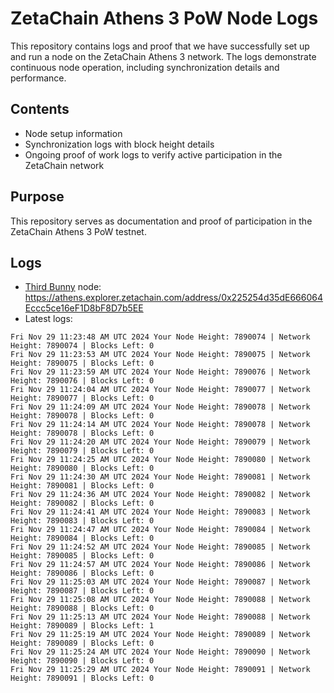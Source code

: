 # ZetaChain Athens 3 PoW Node Logs
This repository contains logs and proof that we have successfully set up and run a node on the ZetaChain Athens 3 network. The logs demonstrate continuous node operation, including synchronization details and performance.

## Contents
- Node setup information
- Synchronization logs with block height details
- Ongoing proof of work logs to verify active participation in the ZetaChain network

## Purpose
This repository serves as documentation and proof of participation in the ZetaChain Athens 3 PoW testnet.

## Logs

- [Third Bunny](https://thirdbunny.xyz/) node: https://athens.explorer.zetachain.com/address/0x225254d35dE666064Eccc5ce16eF1D8bF8D7b5EE
- Latest logs:
```
Fri Nov 29 11:23:48 AM UTC 2024 Your Node Height: 7890074 | Network Height: 7890074 | Blocks Left: 0
Fri Nov 29 11:23:53 AM UTC 2024 Your Node Height: 7890075 | Network Height: 7890075 | Blocks Left: 0
Fri Nov 29 11:23:59 AM UTC 2024 Your Node Height: 7890076 | Network Height: 7890076 | Blocks Left: 0
Fri Nov 29 11:24:04 AM UTC 2024 Your Node Height: 7890077 | Network Height: 7890077 | Blocks Left: 0
Fri Nov 29 11:24:09 AM UTC 2024 Your Node Height: 7890078 | Network Height: 7890078 | Blocks Left: 0
Fri Nov 29 11:24:14 AM UTC 2024 Your Node Height: 7890078 | Network Height: 7890078 | Blocks Left: 0
Fri Nov 29 11:24:20 AM UTC 2024 Your Node Height: 7890079 | Network Height: 7890079 | Blocks Left: 0
Fri Nov 29 11:24:25 AM UTC 2024 Your Node Height: 7890080 | Network Height: 7890080 | Blocks Left: 0
Fri Nov 29 11:24:30 AM UTC 2024 Your Node Height: 7890081 | Network Height: 7890081 | Blocks Left: 0
Fri Nov 29 11:24:36 AM UTC 2024 Your Node Height: 7890082 | Network Height: 7890082 | Blocks Left: 0
Fri Nov 29 11:24:41 AM UTC 2024 Your Node Height: 7890083 | Network Height: 7890083 | Blocks Left: 0
Fri Nov 29 11:24:47 AM UTC 2024 Your Node Height: 7890084 | Network Height: 7890084 | Blocks Left: 0
Fri Nov 29 11:24:52 AM UTC 2024 Your Node Height: 7890085 | Network Height: 7890085 | Blocks Left: 0
Fri Nov 29 11:24:57 AM UTC 2024 Your Node Height: 7890086 | Network Height: 7890086 | Blocks Left: 0
Fri Nov 29 11:25:03 AM UTC 2024 Your Node Height: 7890087 | Network Height: 7890087 | Blocks Left: 0
Fri Nov 29 11:25:08 AM UTC 2024 Your Node Height: 7890088 | Network Height: 7890088 | Blocks Left: 0
Fri Nov 29 11:25:13 AM UTC 2024 Your Node Height: 7890088 | Network Height: 7890089 | Blocks Left: 1
Fri Nov 29 11:25:19 AM UTC 2024 Your Node Height: 7890089 | Network Height: 7890089 | Blocks Left: 0
Fri Nov 29 11:25:24 AM UTC 2024 Your Node Height: 7890090 | Network Height: 7890090 | Blocks Left: 0
Fri Nov 29 11:25:29 AM UTC 2024 Your Node Height: 7890091 | Network Height: 7890091 | Blocks Left: 0
```
